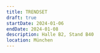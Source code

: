 ```yaml
---
title: TRENDSET
draft: true
startDate: 2024-01-06
endDate: 2024-01-08
description: Halle B2, Stand B40
location: München
---
```

